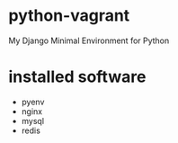 python-vagrant
==============

My Django Minimal Environment for Python

# installed software
- pyenv
- nginx
- mysql
- redis
